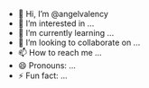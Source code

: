 - 👋 Hi, I’m @angelvalency
- 👀 I’m interested in ...
- 🌱 I’m currently learning ...
- 💞️ I’m looking to collaborate on ...
- 📫 How to reach me ...
- 😄 Pronouns: ...
- ⚡ Fun fact: ...

<!---
angelvalency/angelvalency is a ✨ special ✨ repository because its `README.md` (this file) appears on your GitHub profile.
You can click the Preview link to take a look at your changes.
--->

